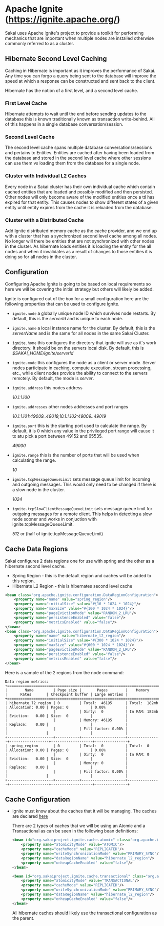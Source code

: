 # Apache Ignite (https://ignite.apache.org/)

Sakai uses Apache Ignite's project to provide a toolkit for performing mechanics
that are important when multiple nodes are installed otherwise commonly referred
to as a cluster. 

## Hibernate Second Level Caching

Caching in Hibernate is important as it improves the performance of Sakai.
Any time you can forgo a query being sent to the database will improve the speed
at which a response can be constructed and sent back to the client.

Hibernate has the notion of a first level, and a second level cache.

### First Level Cache
Hibernate attempts to wait until the end before sending updates to the database
this is known traditionally known as transaction write-behind. All of this happens
in a single database conversation/session.

### Second Level Cache
The second level cache spans multiple database conversations/sessions and pertains to
Entities. Entities are cached after having been loaded from the
database and stored in the second level cache where other sessions can use them vs
loading them from the database for a single node.

### Cluster with Individual L2 Caches
Every node in a Sakai cluster has their own individual cache which contain cached entities
that are loaded and possibly modified and then persisted. Other nodes will only become aware
of the modified entities once a ttl has expired for that entity. This causes nodes to show
different states of a given entity until entity expires from the cache it is reloaded from
the database.

### Cluster with a Distributed Cache
Add Ignite distributed memory cache as the cache provider, and we end up with a
cluster that has a synchronized second level cache among all nodes. No longer will there
be entities that are not synchronized with other nodes in the cluster. As hibernate loads
entities it is loading the entity for the all nodes and when it invalidates as a result
of changes to those entities it is doing so for all nodes in the cluster.

## Configuration

Configuring Apache Ignite is going to be based on local requirements so here we will
be covering the initial strategy but others will likely be added.

Ignite is configured out of the box for a small configuration here are the following
properties that can be used to configure ignite.

* `ignite.node` a globally unique node ID which survives node restarts. By default, this is the
  _serverId_ and is unique to each node.
* `ignite.name` a local instance name for the cluster. By default, this is the _serverName_
  and is the same for all nodes in the same Sakai Cluster. 
* `ignite.home` this configures the directory that ignite will use as it's work directory.
  It should be on the servers local disk. By default, this is _$SAKAI_HOME/ignite/serverId_ 
* `ignite.mode` this configures the node as a client or server mode. Server nodes participate
  in caching, compute execution, stream processing, etc., while client nodes provide
  the ability to connect to the servers remotely. By default, the mode is _server_.
* `ignite.address` this nodes address

  _10.1.1.100_
* `ignite.addresses` other nodes addresses and port ranges

  _10.1.1.101:49009..49019,10.1.1.102:49009..49019_
* `ignite.port` this is the starting port used to calculate the range. By default, it is 0 which
  any value in the privileged port range will cause it to atu pick a port between 49152 and 65535. 
  
  _49000_
* `ignite.range` this is the number of ports that will be used when calculating the range.

  _10_
* `ignite.tcpMessageQueueLimit` sets message queue limit for incoming and outgoing messages.
  This would only need to be changed if there is a slow node in the cluster.

  _1024_
* `ignite.tcpSlowClientMessageQueueLimit` sets message queue limit for outgoing messages for a remote client.
  This helps in detecting a slow node sooner and works in conjuction with ignite.tcpMessageQueueLimit.

  _512_ or (half of ignite.tcpMessageQueueLimit)

## Cache Data Regions
Sakai configures 2 data regions one for use with spring and the other as a hibernate
second level cache.

* Spring Region - this is the default region and caches will be added to this region.
* Hibernate L2 Region - this is hibernates second level cache

```xml
<bean class="org.apache.ignite.configuration.DataRegionConfiguration">
    <property name="name" value="spring_region"/>
    <property name="initialSize" value="#{10 * 1024 * 1024}"/>
    <property name="maxSize" value="#{100 * 1024 * 1024}"/>
    <property name="pageEvictionMode" value="RANDOM_2_LRU"/>
    <property name="persistenceEnabled" value="false"/>
    <property name="metricsEnabled" value="false"/>
</bean>
<bean class="org.apache.ignite.configuration.DataRegionConfiguration">
    <property name="name" value="hibernate_l2_region"/>
    <property name="initialSize" value="#{300 * 1024 * 1024}"/>
    <property name="maxSize" value="#{600 * 1024 * 1024}"/>
    <property name="pageEvictionMode" value="RANDOM_2_LRU"/>
    <property name="persistenceEnabled" value="false"/>
    <property name="metricsEnabled" value="false"/>
</bean>
```

Here is a sample of the 2 regions from the node command:
```text
Data region metrics:
+=============================================================================================================================+
|        Name         | Page size |       Pages        |    Memory     |      Rates       | Checkpoint buffer | Large entries |
+=============================================================================================================================+
| hibernate_l2_region | 0         | Total:  46195      | Total:  182mb | Allocation: 0.00 | Pages: 0          | 0.00%         |
|                     |           | Dirty:  0          | In RAM: 182mb | Eviction:   0.00 | Size:  0          |               |
|                     |           | Memory: 46195      |               | Replace:    0.00 |                   |               |
|                     |           | Fill factor: 0.00% |               |                  |                   |               |
+---------------------+-----------+--------------------+---------------+------------------+-------------------+---------------+
| spring_region       | 0         | Total:  0          | Total:  0     | Allocation: 0.00 | Pages: 0          | 0.00%         |
|                     |           | Dirty:  0          | In RAM: 0     | Eviction:   0.00 | Size:  0          |               |
|                     |           | Memory: 0          |               | Replace:    0.00 |                   |               |
|                     |           | Fill factor: 0.00% |               |                  |                   |               |
+---------------------+-----------+--------------------+---------------+------------------+-------------------+---------------+
```

## Cache Configuration

* Ignite must know about the caches that it will be managing. The caches are
  declared [here](../../../../webapp/WEB-INF/ignite-components.xml)

  There are 2 types of caches that we will be using an Atomic and a Transactional as can be
  seen in the following bean definitions:
  ```xml
  <bean id="org.sakaiproject.ignite.cache.atomic" class="org.apache.ignite.configuration.CacheConfiguration" abstract="true">
      <property name="atomicityMode" value="ATOMIC"/>
      <property name="cacheMode" value="REPLICATED"/>
      <property name="writeSynchronizationMode" value="PRIMARY_SYNC"/>
      <property name="dataRegionName" value="hibernate_l2_region"/>
      <property name="onheapCacheEnabled" value="false"/>
  </bean>

  <bean id="org.sakaiproject.ignite.cache.transactional" class="org.apache.ignite.configuration.CacheConfiguration" abstract="true">
      <property name="atomicityMode" value="TRANSACTIONAL"/>
      <property name="cacheMode" value="REPLICATED"/>
      <property name="writeSynchronizationMode" value="PRIMARY_SYNC"/>
      <property name="dataRegionName" value="hibernate_l2_region"/>
      <property name="onheapCacheEnabled" value="false"/>
  </bean>
  ```
  All hibernate caches should likely use the transactional configuration as the parent.

